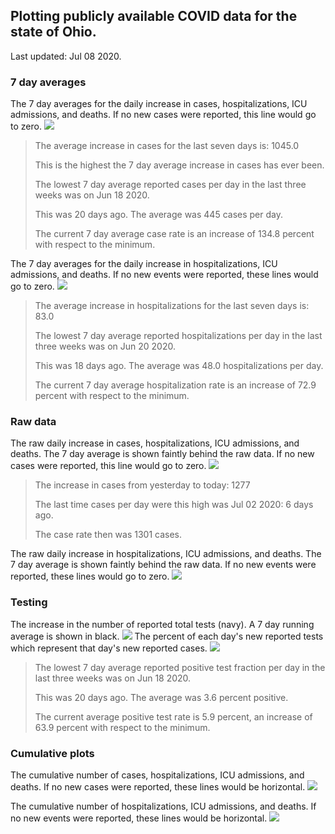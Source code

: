 ## Plotting publicly available COVID data for the state of Ohio. 

Last updated: Jul 08 2020. 

### 7 day averages
The 7 day averages for the daily increase in cases, hospitalizations, ICU admissions, and deaths. If no new cases were reported, this line would go to zero.
![](7dayaverage_cases.png)

>The average increase in cases for the last seven days is: 1045.0
>
>This is the highest the 7 day average increase in cases has ever been.
>
>
>The lowest 7 day average reported cases per day in the last three weeks was on Jun 18 2020.
>
>This was 20 days ago. The average was 445 cases per day.
>
>The current 7 day average case rate is an increase of 134.8 percent with respect to the minimum.

The 7 day averages for the daily increase in hospitalizations, ICU admissions, and deaths. If no new events were reported, these lines would go to zero.
![](7dayaverage_hospital.png)

>The average increase in hospitalizations for the last seven days is: 83.0
>
>The lowest 7 day average reported hospitalizations per day in the last three weeks was on Jun 20 2020.
>
>This was 18 days ago. The average was 48.0 hospitalizations per day.
>
>The current 7 day average hospitalization rate is an increase of 72.9 percent with respect to the minimum.

### Raw data
The raw daily increase in cases, hospitalizations, ICU admissions, and deaths. The 7 day average is shown faintly behind the raw data. If no new cases were reported, this line would go to zero.
![](DailyCases.png)

>The increase in cases from yesterday to today: 1277 
>
>The last time cases per day were this high was Jul 02 2020: 6 days ago. 
>
>The case rate then was 1301 cases.

The raw daily increase in hospitalizations, ICU admissions, and deaths. The 7 day average is shown faintly behind the raw data. If no new events were reported, these lines would go to zero.
![](DailyHospitalizations.png)

### Testing
The increase in the number of reported total tests (navy). A 7 day running average is shown in black.
![](DailyTests.png)
The percent of each day's new reported tests which represent that day's new reported cases.
![](percentpositive_tests.png)

>The lowest 7 day average reported positive test fraction per day in the last three weeks was on Jun 18 2020.
>
>This was 20 days ago. The average was 3.6 percent positive. 
>
>The current average positive test rate is 5.9 percent, an increase of 63.9 percent with respect to the minimum. 

### Cumulative plots
The cumulative number of cases, hospitalizations, ICU admissions, and deaths. If no new cases were reported, these lines would be horizontal.
![](Cases.png)

The cumulative number of hospitalizations, ICU admissions, and deaths. If no new events were reported, these lines would be horizontal.
![](Hospitalizations.png)
